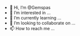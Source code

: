 - 👋 Hi, I’m @Gemspas
- 👀 I’m interested in ...
- 🌱 I’m currently learning ...
- 💞️ I’m looking to collaborate on ...
- 📫 How to reach me ...

<!---
Gemspas/Gemspas is a ✨ special ✨ repository because its `README.md` (this file) appears on your GitHub profile.
You can click the Preview link to take a look at your changes.
--->
